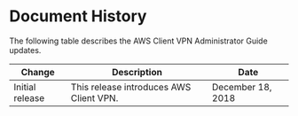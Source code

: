 # Document History<a name="WhatsNew"></a>

The following table describes the AWS Client VPN Administrator Guide updates\.


| Change | Description | Date | 
| --- | --- | --- | 
| Initial release | This release introduces AWS Client VPN\. | December 18, 2018 | 